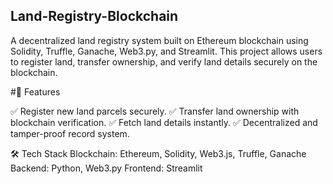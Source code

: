 ## Land-Registry-Blockchain

A decentralized land registry system built on Ethereum blockchain using Solidity, Truffle, Ganache, Web3.py, and Streamlit.
This project allows users to register land, transfer ownership, and verify land details securely on the blockchain.

#🚀 Features

✅ Register new land parcels securely.
✅ Transfer land ownership with blockchain verification.
✅ Fetch land details instantly.
✅ Decentralized and tamper-proof record system.

🛠 Tech Stack
Blockchain: Ethereum, Solidity, Web3.js, Truffle, Ganache
Backend: Python, Web3.py
Frontend: Streamlit

